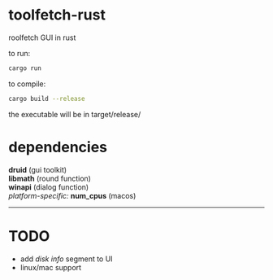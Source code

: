 # toolfetch-rust
roolfetch GUI in rust

to run:  
```bash
cargo run
```
to compile:  
```bash
cargo build --release
```  
the executable will be in target/release/  

# dependencies
**druid**   (gui toolkit)  
**libmath** (round function)  
**winapi**  (dialog function)  
*platform-specific:*
**num_cpus** (macos)

---  
# TODO  
* add *disk info* segment to UI  
* linux/mac support
